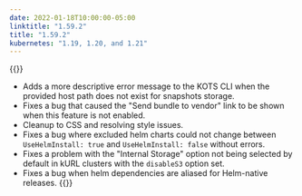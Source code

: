 ```yaml
---
date: 2022-01-18T10:00:00-05:00
linktitle: "1.59.2"
title: "1.59.2"
kubernetes: "1.19, 1.20, and 1.21"
---
```


{{<fixes>}}
* Adds a more descriptive error message to the KOTS CLI when the provided host path does not exist for snapshots storage.
* Fixes a bug that caused the "Send bundle to vendor" link to be shown when this feature is not enabled.
* Cleanup to CSS and resolving style issues.
* Fixes a bug where excluded helm charts could not change between `UseHelmInstall: true` and `UseHelmInstall: false` without errors.
* Fixes a problem with the "Internal Storage" option not being selected by default in kURL clusters with the `disableS3` option set.
* Fixes a bug when helm dependencies are aliased for Helm-native releases.
{{</fixes>}}
